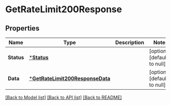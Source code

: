 # GetRateLimit200Response

## Properties
Name | Type | Description | Notes
------------ | ------------- | ------------- | -------------
**Status** | [***Status**](status.md) |  | [optional] [default to null]
**Data** | [***GetRateLimit200ResponseData**](getRateLimit_200_response_data.md) |  | [optional] [default to null]

[[Back to Model list]](../README.md#documentation-for-models) [[Back to API list]](../README.md#documentation-for-api-endpoints) [[Back to README]](../README.md)

